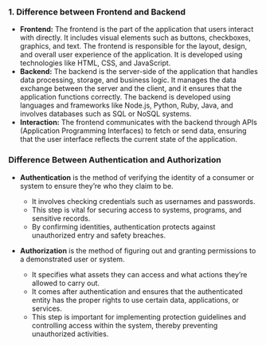 ### 1. Difference between Frontend and Backend

- **Frontend:** The frontend is the part of the application that users interact with directly. It includes visual elements such as buttons, checkboxes, graphics, and text. The frontend is responsible for the layout, design, and overall user experience of the application. It is developed using technologies like HTML, CSS, and JavaScript.
- **Backend:** The backend is the server-side of the application that handles data processing, storage, and business logic. It manages the data exchange between the server and the client, and it ensures that the application functions correctly. The backend is developed using languages and frameworks like Node.js, Python, Ruby, Java, and involves databases such as SQL or NoSQL systems.
- **Interaction:** The frontend communicates with the backend through APIs (Application Programming Interfaces) to fetch or send data, ensuring that the user interface reflects the current state of the application.

### Difference Between Authentication and Authorization

- **Authentication** is the method of verifying the identity of a consumer or system to ensure they’re who they claim to be.

  - It involves checking credentials such as usernames and passwords.
  - This step is vital for securing access to systems, programs, and sensitive records.
  - By confirming identities, authentication protects against unauthorized entry and safety breaches.

- **Authorization** is the method of figuring out and granting permissions to a demonstrated user or system.
  - It specifies what assets they can access and what actions they’re allowed to carry out.
  - It comes after authentication and ensures that the authenticated entity has the proper rights to use certain data, applications, or services.
  - This step is important for implementing protection guidelines and controlling access within the system, thereby preventing unauthorized activities.
